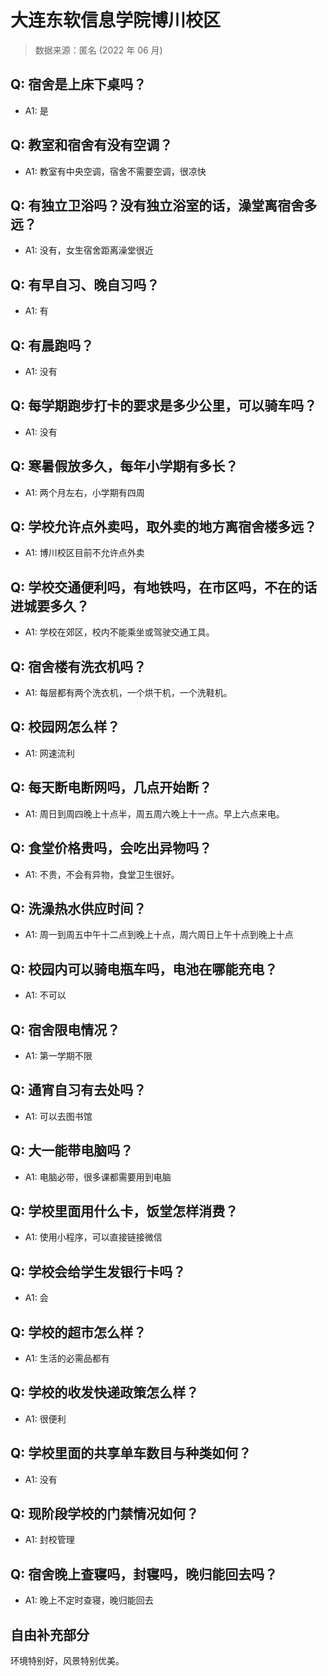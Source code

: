 # 大连东软信息学院博川校区

> 数据来源：匿名 (2022 年 06 月)

## Q: 宿舍是上床下桌吗？

- A1: 是

## Q: 教室和宿舍有没有空调？

- A1: 教室有中央空调，宿舍不需要空调，很凉快

## Q: 有独立卫浴吗？没有独立浴室的话，澡堂离宿舍多远？

- A1: 没有，女生宿舍距离澡堂很近

## Q: 有早自习、晚自习吗？

- A1: 有

## Q: 有晨跑吗？

- A1: 没有

## Q: 每学期跑步打卡的要求是多少公里，可以骑车吗？

- A1: 没有

## Q: 寒暑假放多久，每年小学期有多长？

- A1: 两个月左右，小学期有四周

## Q: 学校允许点外卖吗，取外卖的地方离宿舍楼多远？

- A1: 博川校区目前不允许点外卖

## Q: 学校交通便利吗，有地铁吗，在市区吗，不在的话进城要多久？

- A1: 学校在郊区，校内不能乘坐或驾驶交通工具。

## Q: 宿舍楼有洗衣机吗？

- A1: 每层都有两个洗衣机，一个烘干机，一个洗鞋机。

## Q: 校园网怎么样？

- A1: 网速流利

## Q: 每天断电断网吗，几点开始断？

- A1: 周日到周四晚上十点半，周五周六晚上十一点。早上六点来电。

## Q: 食堂价格贵吗，会吃出异物吗？

- A1: 不贵，不会有异物，食堂卫生很好。

## Q: 洗澡热水供应时间？

- A1: 周一到周五中午十二点到晚上十点，周六周日上午十点到晚上十点

## Q: 校园内可以骑电瓶车吗，电池在哪能充电？

- A1: 不可以

## Q: 宿舍限电情况？

- A1: 第一学期不限

## Q: 通宵自习有去处吗？

- A1: 可以去图书馆

## Q: 大一能带电脑吗？

- A1: 电脑必带，很多课都需要用到电脑

## Q: 学校里面用什么卡，饭堂怎样消费？

- A1: 使用小程序，可以直接链接微信

## Q: 学校会给学生发银行卡吗？

- A1: 会

## Q: 学校的超市怎么样？

- A1: 生活的必需品都有

## Q: 学校的收发快递政策怎么样？

- A1: 很便利

## Q: 学校里面的共享单车数目与种类如何？

- A1: 没有

## Q: 现阶段学校的门禁情况如何？

- A1: 封校管理

## Q: 宿舍晚上查寝吗，封寝吗，晚归能回去吗？

- A1: 晚上不定时查寝，晚归能回去

## 自由补充部分

环境特别好，风景特别优美。